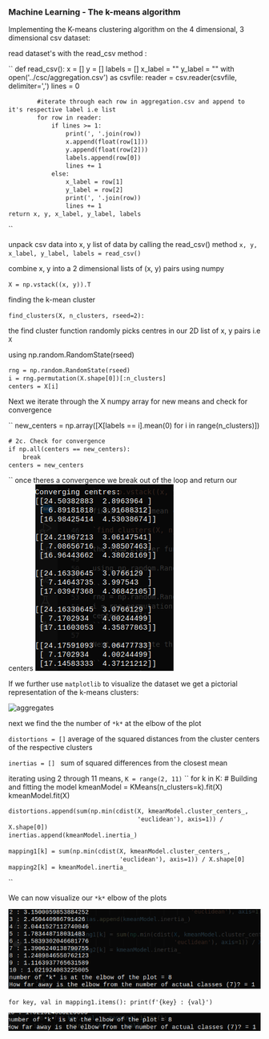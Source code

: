 ### Machine Learning - The k-means algorithm


Implementing the K-means clustering algorithm on the 4 dimensional, 3 dimensional csv dataset:


read dataset's with the read_csv method :

``
    def read_csv():
        x = []
        y = []
        labels = []
        x_label = ""
        y_label = ""
        with open('../csc/aggregation.csv') as csvfile:
            reader = csv.reader(csvfile, delimiter=',')
            lines = 0

            #iterate through each row in aggregation.csv and append to it's respective label i.e list
            for row in reader:
                if lines >= 1:
                    print(', '.join(row))
                    x.append(float(row[1]))
                    y.append(float(row[2]))
                    labels.append(row[0])
                    lines += 1
                else:
                    x_label = row[1]
                    y_label = row[2]
                    print(', '.join(row))
                    lines += 1
    return x, y, x_label, y_label, labels
``

unpack csv data into x, y list of data by calling the read_csv() method
`x, y, x_label, y_label, labels = read_csv()`


combine x, y into a 2 dimensional lists of (x, y) pairs using numpy

`X = np.vstack((x, y)).T`

finding the k-mean cluster

`find_clusters(X, n_clusters, rseed=2):`

the find cluster function randomly picks centres in our 2D list of x, y pairs i.e `X`

using np.random.RandomState(rseed)

```
rng = np.random.RandomState(rseed)
i = rng.permutation(X.shape[0])[:n_clusters]
centers = X[i]
```

Next we  iterate through the X numpy array for new means and check for convergence

``
    new_centers = np.array([X[labels == i].mean(0) for i in
    range(n_clusters)])

    # 2c. Check for convergence
    if np.all(centers == new_centers):
        break
    centers = new_centers
``
once theres a convergence we break out of the loop and return our centers 
![k-mean centres](centres.png)




If we further use `matplotlib` to visualize the dataset we get a pictorial representation of the k-means clusters:

![aggregates](Tasks/aggregates.png)




next we find the the number of `*k*` at the elbow of the plot

`distortions = []`
average of the squared distances from the cluster centers of the respective clusters

`inertias = [] `
sum of squared differences from the closest mean


iterating using 2 through 11 means, `K = range(2, 11)`
``
for k in K:
    # Building and fitting the model
    kmeanModel = KMeans(n_clusters=k).fit(X)
    kmeanModel.fit(X)
 
    distortions.append(sum(np.min(cdist(X, kmeanModel.cluster_centers_,
                                        'euclidean'), axis=1)) / X.shape[0])
    inertias.append(kmeanModel.inertia_)
 
    mapping1[k] = sum(np.min(cdist(X, kmeanModel.cluster_centers_,
                                   'euclidean'), axis=1)) / X.shape[0]
    mapping2[k] = kmeanModel.inertia_
``


We can now visualize our `*k*` elbow of the plots


![k elbow plots](elbows.png)

``
for key, val in mapping1.items():
    print(f'{key} : {val}')
``

![k elbow plots](dialog.png)

